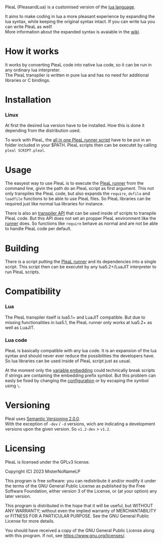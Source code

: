 PleaL (PleasandLua) is a customised version of the [lua language](https://lua.org).  

It aims to make coding in lua a more pleasant experience by expanding the lua syntax, while keeping the original syntax intact. If you can write lua you can write PleaL as well!  
More information about the expanded syntax is avaiable in the [wiki](https://github.com/MisterNoNameLP/pleal/wiki/Syntax).

# How it works
It works by converting PleaL code into native lua code, so it can be run in any ordinary lua interpreter.  
The PleaL transpiler is written in pure lua and has no need for additional libraries or C bindings.  

# Installation
### Linux
At first the desired lua version have to be installed. How this is done it depending from the distribution used.  

To work with PleaL, the [all in one PleaL runner script](https://github.com/MisterNoNameLP/PleaL/blob/main/building/release/pleal) have to be put in an folder included in your $PATH. PleaL scripts then can be executet by calling `pleal SCRIPT.pleal`.  

# Usage
The easyest way to use PleaL is to execute the [PleaL runner](https://github.com/MisterNoNameLP/PleaL/blob/main/src/plealRunner.lua) from the command line, givin the path do an PleaL script as first argument. This not only transpiles the PleaL code, but also expands the `require`, `dofile` and `loadfile` functions to be able to use PleaL files. So PleaL libraries can be required just like normal lua libraries for instance.


There is also an [transpiler API](https://github.com/MisterNoNameLP/PleaL/blob/main/src/plealTranspilerAPI.lua) that can be used inside of scripts to transpile PleaL code. But this API does not set an propper PleaL environment like the [runner](https://github.com/MisterNoNameLP/PleaL/blob/main/src/plealRunner.lua) does. So functions like `require` behave as normal and are not be able to handle PleaL code per default.

# Building
There is a script putting the [PleaL runner](https://github.com/MisterNoNameLP/PleaL/blob/main/src/plealRunner.lua) and its dependencies into a single script. This script then can be executet by any lua5.2+/LuaJIT interpreter to run PleaL scripts.

# Compatibility
### Lua 
The PleaL transpiler itself is lua5.1+ and LuaJIT compatible. But due to missing functionalities in lua5.1, the PleaL runner only works at lua5.2+ as well as LuaJIT.  

### Lua code
PleaL is basically compatible with any lua code. It is an expansion of the lua syntax and should never ever reduce the possibilities the developers have. So lua libraries can be used inside of PleaL script just as usual.

At the moment only the [variable embedding](https://github.com/MisterNoNameLP/pleal/wiki/Syntax#variable-embedding) could technically break scripts if strings are containing the embedding prefix symbol. But this problem can easly be fixed by changing the [configuration](https://github.com/MisterNoNameLP/pleal/wiki/Configuration) or by escaping the symbol using `\`.

# Versioning 
Pleal uses [Semantic Versioning 2.0.0](https://semver.org/).  
With the exception of `-dev` / `-d` versions, wich are indicating a development versions upon the given version. So `v1.2-dev` > `v1.2`.

# Licensing
PleaL is licensed under the GPLv3 license.

Copyright (C) 2023  MisterNoNameLP

This program is free software: you can redistribute it and/or modify
it under the terms of the GNU General Public License as published by
the Free Software Foundation, either version 3 of the License, or
(at your option) any later version.

This program is distributed in the hope that it will be useful,
but WITHOUT ANY WARRANTY; without even the implied warranty of
MERCHANTABILITY or FITNESS FOR A PARTICULAR PURPOSE.  See the
GNU General Public License for more details.

You should have received a copy of the GNU General Public License
along with this program.  If not, see <https://www.gnu.org/licenses/>.